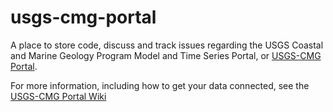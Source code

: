 usgs-cmg-portal
===============
A place to store code, discuss and track issues regarding the USGS Coastal and Marine Geology Program Model and Time Series Portal, or [USGS-CMG Portal](http://cmgdata.usgsportals.net/).

For more information, including how to get your data connected, see the [USGS-CMG Portal Wiki](https://github.com/USGS-CMG/usgs-cmg-portal/wiki)
